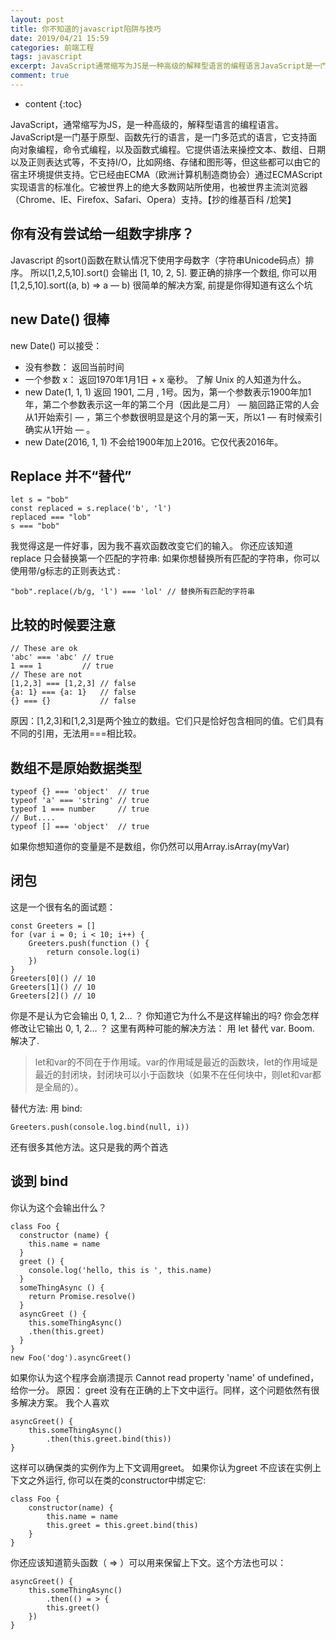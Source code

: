 ```yaml
---
layout: post
title: 你不知道的javascript陷阱与技巧
date: 2019/04/21 15:59
categories: 前端工程
tags: javascript
excerpt: JavaScript通常缩写为JS是一种高级的解释型语言的编程语言JavaScript是一门基于原型函数先行的语言是一门多范式的语言它支持面向对象编程命令式编程以及函数式编程它提供语法来操控文本数组日期以及正则表达式等不支持IO比如网络存储和图形等但这些都可以由它的宿主环境提供支持它已经由ECMA欧洲计算机制造商协会通过ECMAScript实现语言的标准化它被世界上的绝大多数网站所使用也被世界主流
comment: true
---
```


* content
{:toc}

JavaScript，通常缩写为JS，是一种高级的，解释型语言的编程语言。JavaScript是一门基于原型、函数先行的语言，是一门多范式的语言，它支持面向对象编程，命令式编程，以及函数式编程。它提供语法来操控文本、数组、日期以及正则表达式等，不支持I/O，比如网络、存储和图形等，但这些都可以由它的宿主环境提供支持。它已经由ECMA（欧洲计算机制造商协会）通过ECMAScript实现语言的标准化。它被世界上的绝大多数网站所使用，也被世界主流浏览器（Chrome、IE、Firefox、Safari、Opera）支持。【抄的维基百科
/尬笑】

## 你有没有尝试给一组数字排序？

Javascript 的sort()函数在默认情况下使用字母数字（字符串Unicode码点）排序。 所以[1,2,5,10].sort() 会输出 [1,
10, 2, 5]. 要正确的排序一个数组, 你可以用 [1,2,5,10].sort((a, b) => a — b) 很简单的解决方案,
前提是你得知道有这么个坑

## new Date() 很棒

new Date() 可以接受：

  * 没有参数： 返回当前时间
  * 一个参数 x： 返回1970年1月1日 + x 毫秒。 了解 Unix 的人知道为什么。
  * new Date(1, 1, 1) 返回 1901, 二月 , 1号。因为，第一个参数表示1900年加1年，第二个参数表示这一年的第二个月（因此是二月） — 脑回路正常的人会从1开始索引 — ，第三个参数很明显是这个月的第一天，所以1 — 有时候索引确实从1开始 — 。
  * new Date(2016, 1, 1) 不会给1900年加上2016。它仅代表2016年。

## Replace 并不“替代”

    
    
    let s = "bob"
    const replaced = s.replace('b', 'l')
    replaced === "lob"
    s === "bob"
    

我觉得这是一件好事，因为我不喜欢函数改变它们的输入。 你还应该知道 replace 只会替换第一个匹配的字符串:
如果你想替换所有匹配的字符串，你可以使用带/g标志的正则表达式 :

    
    
    "bob".replace(/b/g, 'l') === 'lol' // 替换所有匹配的字符串
    

## 比较的时候要注意

    
    
    // These are ok
    'abc' === 'abc' // true
    1 === 1         // true
    // These are not
    [1,2,3] === [1,2,3] // false
    {a: 1} === {a: 1}   // false
    {} === {}           // false
    

原因：[1,2,3]和[1,2,3]是两个独立的数组。它们只是恰好包含相同的值。它们具有不同的引用，无法用===相比较。

## 数组不是原始数据类型

    
    
    typeof {} === 'object'  // true
    typeof 'a' === 'string' // true
    typeof 1 === number     // true
    // But....
    typeof [] === 'object'  // true
    

如果你想知道你的变量是不是数组，你仍然可以用Array.isArray(myVar)

## 闭包

这是一个很有名的面试题：

    
    
    const Greeters = []
    for (var i = 0; i < 10; i++) {
        Greeters.push(function () {
            return console.log(i)
        })
    }
    Greeters[0]() // 10
    Greeters[1]() // 10
    Greeters[2]() // 10
    

你是不是认为它会输出 0, 1, 2… ？ 你知道它为什么不是这样输出的吗? 你会怎样修改让它输出 0, 1, 2… ？ 这里有两种可能的解决方法： 用
let 替代 var. Boom. 解决了.

>
> let和var的不同在于作用域。var的作用域是最近的函数块，let的作用域是最近的封闭块，封闭块可以小于函数块（如果不在任何块中，则let和var都是全局的）。

替代方法: 用 bind:

    
    
    Greeters.push(console.log.bind(null, i))
    

还有很多其他方法。这只是我的两个首选

## 谈到 bind

你认为这个会输出什么？

    
    
    class Foo {
      constructor (name) {
        this.name = name
      }
      greet () {
        console.log('hello, this is ', this.name)
      }
      someThingAsync () {
        return Promise.resolve()
      }
      asyncGreet () {
        this.someThingAsync()
        .then(this.greet)
      }
    }
    new Foo('dog').asyncGreet()
    

如果你认为这个程序会崩溃提示 Cannot read property 'name' of undefined，给你一分。 原因： greet
没有在正确的上下文中运行。同样，这个问题依然有很多解决方案。 我个人喜欢

    
    
    asyncGreet() {
        this.someThingAsync()
            .then(this.greet.bind(this))
    }
    

这样可以确保类的实例作为上下文调用greet。 如果你认为greet 不应该在实例上下文之外运行, 你可以在类的constructor中绑定它:

    
    
    class Foo {
        constructor(name) {
            this.name = name
            this.greet = this.greet.bind(this)
        }
    }
    

你还应该知道箭头函数（ => ）可以用来保留上下文。这个方法也可以：

    
    
    asyncGreet() {
        this.someThingAsync()
            .then(() = > {
            this.greet()
        })
    }
    


    